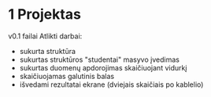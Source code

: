 # 1 Projektas
v0.1 failai
Atlikti darbai:
* sukurta struktūra
* sukurtas struktūros "studentai" masyvo įvedimas
* sukurtas duomenų apdorojimas skaičiuojant vidurkį
* skaičiuojamas galutinis balas 
* išvedami rezultatai ekrane (dviejais skaičiais po kablelio)
